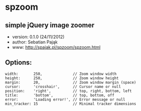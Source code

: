 spzoom
======

simple jQuery image zoomer
--------------------------

*   version: 0.1.0 (24/11/2012)
*   author: Sebatian Pająk
*   www: <http://spajak.pl/spzoom/spzoom.html>

Options:
--------

    width:       250,              // Zoom window width
    height:      250,              // Zoom window height
    margin:      20,               // Zoom window margin (space)
    cursor:      'crosshair',      // Cursor name or null
    position:    'right',          // top, right, bottom, left
    title:       'bottom',         // top, bottom, off
    error:       'Loading error!', // Error message or null
    min_tracker: 15                // Minimal tracker dimensions
